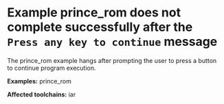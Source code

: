 # Example prince_rom does not complete successfully after the `Press any key to continue` message

The prince_rom example hangs after prompting the user to press a button to continue program execution.

**Examples:** prince_rom

**Affected toolchains:** iar